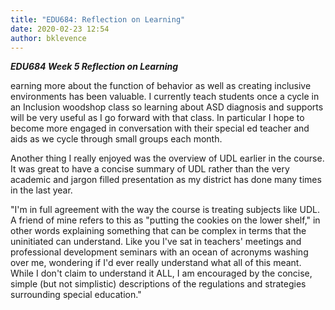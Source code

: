 ```yaml
---
title: "EDU684: Reflection on Learning"
date: 2020-02-23 12:54
author: bklevence
---
```


***EDU684 Week 5 Reflection on Learning***



earning more about the function of behavior as well as creating inclusive environments has been valuable. I currently teach students once a cycle in an Inclusion woodshop class so learning about ASD diagnosis and supports will be very useful as I go forward with that class. In particular I hope to become more engaged in conversation with their special ed teacher and aids as we cycle through small groups each month.

Another thing I really enjoyed was the overview of UDL earlier in the course. It was great to have a concise summary of UDL rather than the very academic and jargon filled presentation as my district has done many times in the last year.


"I'm in full agreement with the way the course is treating subjects like UDL. A friend of mine refers to this as "putting the cookies on the lower shelf," in other words explaining something that can be complex in terms that the uninitiated can understand.  Like you I've sat in teachers' meetings and professional development seminars with an ocean of acronyms washing over me, wondering if I'd ever really understand what all of this meant. While I don't claim to understand it ALL, I am encouraged by the concise, simple (but not simplistic) descriptions of the regulations and strategies surrounding special education."
